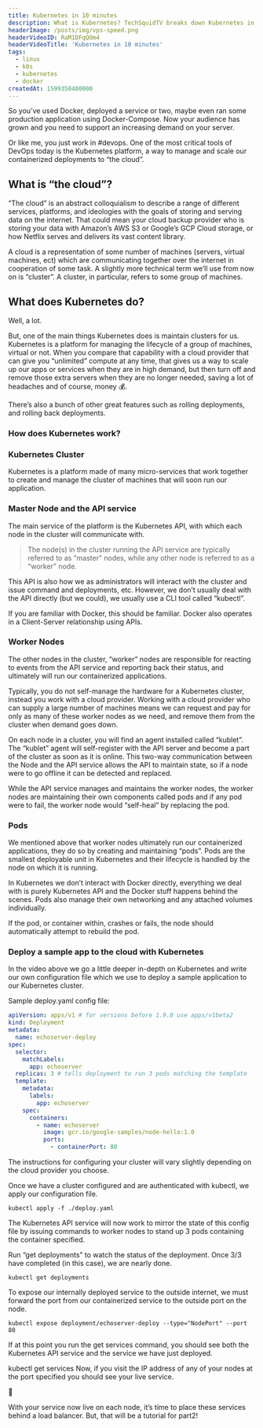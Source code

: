 ```yaml
---
title: Kubernetes in 10 minutes
description: What is Kubernetes? TechSquidTV breaks down Kubernetes in 10 minutes in this YouTube video.
headerImage: /posts/img/vps-speed.png
headerVideoID: RaM1DFqQOm4
headerVideoTitle: 'Kubernetes in 10 minutes'
tags:
  - linux
  - k8s
  - kubernetes
  - docker
createdAt: 1599350400000
---
```


So you’ve used Docker, deployed a service or two, maybe even ran some production application using Docker-Compose. Now your audience has grown and you need to support an increasing demand on your server.

Or like me, you just work in #devops. One of the most critical tools of DevOps today is the Kubernetes platform, a way to manage and scale our containerized deployments to “the cloud”.

## What is “the cloud”?

“The cloud” is an abstract colloquialism to describe a range of different services, platforms, and ideologies with the goals of storing and serving data on the internet. That could mean your cloud backup provider who is storing your data with Amazon’s AWS S3 or Google’s GCP Cloud storage, or how Netflix serves and delivers its vast content library.

A cloud is a representation of some number of machines (servers, virtual machines, ect) which are communicating together over the internet in cooperation of some task. A slightly more technical term we’ll use from now on is “cluster”. A cluster, in particular, refers to some group of machines.

## What does Kubernetes do?

Well, a lot.

But, one of the main things Kubernetes does is maintain clusters for us. Kubernetes is a platform for managing the lifecycle of a group of machines, virtual or not. When you compare that capability with a cloud provider that can give you “unlimited” compute at any time, that gives us a way to scale up our apps or services when they are in high demand, but then turn off and remove those extra servers when they are no longer needed, saving a lot of headaches and of course, money 💰.

There’s also a bunch of other great features such as rolling deployments, and rolling back deployments.

### How does Kubernetes work?

### Kubernetes Cluster

Kubernetes is a platform made of many micro-services that work together to create and manage the cluster of machines that will soon run our application.

<nuxt-picture src="./posts/img/k8-cluster-v.png" alt="k8 cluster"></nuxt-picture>

### Master Node and the API service

The main service of the platform is the Kubernetes API, with which each node in the cluster will communicate with.

> The node(s) in the cluster running the API service are typically referred to as “master” nodes, while any other node is referred to as a “worker” node.

This API is also how we as administrators will interact with the cluster and issue command and deployments, etc. However, we don’t usually deal with the API directly (but we could), we usually use a CLI tool called “kubectl”.

<nuxt-picture src="./posts/img/kubectl-version.png" fit="contain" alt="kubectl version"></nuxt-picture>

If you are familiar with Docker, this should be familiar. Docker also operates in a Client-Server relationship using APIs.

### Worker Nodes

The other nodes in the cluster, “worker” nodes are responsible for reacting to events from the API service and reporting back their status, and ultimately will run our containerized applications.

Typically, you do not self-manage the hardware for a Kubernetes cluster, instead you work with a cloud provider. Working with a cloud provider who can supply a large number of machines means we can request and pay for only as many of these worker nodes as we need, and remove them from the cluster when demand goes down.

On each node in a cluster, you will find an agent installed called “kublet”. The “kublet” agent will self-register with the API server and become a part of the cluster as soon as it is online. This two-way communication between the Node and the API service allows the API to maintain state, so if a node were to go offline it can be detected and replaced.

While the API service manages and maintains the worker nodes, the worker nodes are maintaining their own components called pods and if any pod were to fail, the worker node would “self-heal” by replacing the pod.

### Pods

We mentioned above that worker nodes ultimately run our containerized applications, they do so by creating and maintaining “pods”. Pods are the smallest deployable unit in Kubernetes and their lifecycle is handled by the node on which it is running.

<nuxt-picture src="./posts/img/k8pods.jpg" fit="contain" alt="k8s pod"></nuxt-picture>

In Kubernetes we don’t interact with Docker directly, everything we deal with is purely Kubernetes API and the Docker stuff happens behind the scenes. Pods also manage their own networking and any attached volumes individually.

If the pod, or container within, crashes or fails, the node should automatically attempt to rebuild the pod.

### Deploy a sample app to the cloud with Kubernetes

In the video above we go a little deeper in-depth on Kubernetes and write our own configuration file which we use to deploy a sample application to our Kubernetes cluster.

Sample deploy.yaml config file:

```yaml
apiVersion: apps/v1 # for versions before 1.9.0 use apps/v1beta2
kind: Deployment
metadata:
  name: echoserver-deploy
spec:
  selector:
    matchLabels:
      app: echoserver
  replicas: 3 # tells deployment to run 3 pods matching the template
  template:
    metadata:
      labels:
        app: echoserver
    spec:
      containers:
        - name: echoserver
          image: gcr.io/google-samples/node-hello:1.0
          ports:
            - containerPort: 80
```

The instructions for configuring your cluster will vary slightly depending on the cloud provider you choose.

Once we have a cluster configured and are authenticated with kubectl, we apply our configuration file.

```shell
kubectl apply -f ./deploy.yaml
```

The Kubernetes API service will now work to mirror the state of this config file by issuing commands to worker nodes to stand up 3 pods containing the container specified.

Run “get deployments” to watch the status of the deployment. Once 3/3 have completed (in this case), we are nearly done.

```shell
kubectl get deployments
```

To expose our internally deployed service to the outside internet, we must forward the port from our containerized service to the outside port on the node.

```shell
kubectl expose deployment/echoserver-deploy --type="NodePort" --port 80
```

If at this point you run the get services command, you should see both the Kubernetes API service and the service we have just deployed.

kubectl get services
Now, if you visit the IP address of any of your nodes at the port specified you should see your live service.

🎉

With your service now live on each node, it’s time to place these services behind a load balancer. But, that will be a tutorial for part2!
